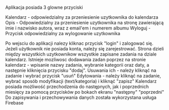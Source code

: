 Aplikacja posiada 3 glowne przyciski

Kalendarz - odpowiedzialny za przeniesienie uzytkownika do kalendarza 
Opis - Odpowiedzialny za przeniesienie uzytkownika na stronę zawierającą imie i nazwisko autora, wraz z email'em i numerem albumu 
Wyloguj - Przycisk odpowiedzialny za wylogowanie uzytkownika

Po wejsciu do aplikacji nalezy kliknac przycisk "login" i zalogować się.
Jeżeli użytkownik nie posiada konta, należy się zarejestrować. Strona dzieli między wszystkich uzytkownikow wszystkie zapisane zadania na dziale kalendarz.
Istnieje mozliwosc dodawania zadan poprzez na stronie kalendarz - wpisanie nazwy zadania, wybranie kategorii oraz daty, a następnie kliknięcia przycisku "dodaj". 
Usuwania ich - należy kliknąć na zadanie i wybrać przycisk "usuń" 
Edytowania - należy kliknąć na zadanie, wybrać sposób modyfikacji (text/kategoria) i kliknąć "zapisz" 
Kalendarz posiada możliwość przechodzenia do następnych, jak i poprzednich miesięcy za pomocą przycisków po bokach ekranu "następny" "poprzedni"
Do zapisywania i przechowywania danych została wykorzystana usługa Firebase

